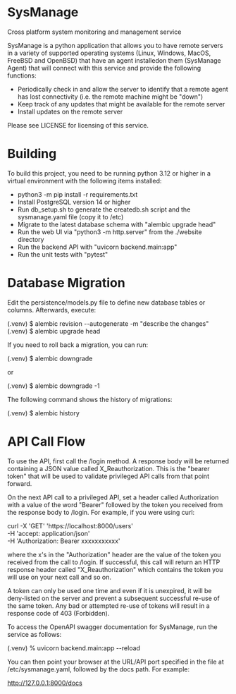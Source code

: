 # SysManage
Cross platform system monitoring and management service

SysManage is a python application that allows you to have remote servers
in a variety of supported operating systems (Linux, Windows, MacOS, FreeBSD and
OpenBSD) that have an agent installedon them (SysManage Agent) that will
connect with this service and provide the following functions:

- Periodically check in and allow the server to identify that a remote agent
has lost connectivity (i.e. the remote machine might be "down")
- Keep track of any updates that might be available for the remote server
- Install updates on the remote server

Please see LICENSE for licensing of this service.

# Building
To build this project, you need to be running python 3.12 or higher in a 
virtual environment with the following items installed:

- python3 -m pip install -r requirements.txt
- Install PostgreSQL version 14 or higher
- Run db_setup.sh to generate the createdb.sh script and the
sysmanage.yaml file (copy it to /etc)
- Migrate to the latest database schema with "alembic upgrade head"
- Run the web UI via "python3 -m http.server" from the ./website
directory
- Run the backend API with "uvicorn backend.main:app"
- Run the unit tests with "pytest"

# Database Migration
Edit the persistence/models.py file to define new database tables or
columns.  Afterwards, execute:

(.venv) $ alembic revision --autogenerate -m "describe the changes"
(.venv) $ alembic upgrade head

If you need to roll back a migration, you can run:

(.venv) $ alembic downgrade <revision>

or

(.venv) $ alembic downgrade -1

The following command shows the history of migrations:

(.venv) $ alembic history

# API Call Flow

To use the API, first call the /login method.  A response body will be
returned containing a JSON value called X_Reauthorization.  This is the
"bearer token" that will be used to validate privileged API calls from that
point forward.

On the next API call to a privileged API, set a header called
Authorization with a value of the word "Bearer" followed by the token
you received from the response body to /login.  For example, if you
were using curl:

curl -X 'GET' 'https://localhost:8000/users' \
  -H 'accept: application/json' \
  -H 'Authorization: Bearer xxxxxxxxxxx'

where the x's in the "Authorization" header are the value of the token
you received from the call to /login.  If successful, this call will return
an HTTP response header called "X_Reauthorization" which contains the token
you will use on your next call and so on.

A token can only be used one time and even if it is unexpired, it will be
deny-listed on the server and prevent a subsequent successful re-use of the
same token.  Any bad or attempted re-use of tokens will result in a response
code of 403 (Forbidden).

To access the OpenAPI swagger documentation for SysManage, run the service
as follows:

(.venv) % uvicorn backend.main:app --reload

You can then point your browser at the URL/API port specified in the file at
/etc/sysmanage.yaml, followed by the docs path.  For example:

http://127.0.0.1:8000/docs